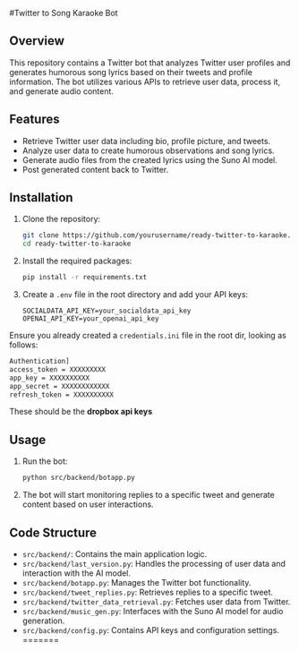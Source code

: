 #Twitter to Song Karaoke Bot 

## Overview
This repository contains a Twitter bot that analyzes Twitter user profiles and generates humorous song lyrics based on their tweets and profile information. The bot utilizes various APIs to retrieve user data, process it, and generate audio content.

## Features
- Retrieve Twitter user data including bio, profile picture, and tweets.
- Analyze user data to create humorous observations and song lyrics.
- Generate audio files from the created lyrics using the Suno AI model.
- Post generated content back to Twitter.

## Installation
1. Clone the repository:
   ```bash
   git clone https://github.com/yourusername/ready-twitter-to-karaoke.git
   cd ready-twitter-to-karaoke
   ```

2. Install the required packages:
   ```bash
   pip install -r requirements.txt
   ```

3. Create a `.env` file in the root directory and add your API keys:
   ```plaintext
   SOCIALDATA_API_KEY=your_socialdata_api_key
   OPENAI_API_KEY=your_openai_api_key
   ```




Ensure you already created a `credentials.ini` file in the root dir, looking as follows:
```bash
Authentication]
access_token = XXXXXXXXX
app_key = XXXXXXXXXX
app_secret = XXXXXXXXXXXX
refresh_token = XXXXXXXXXX
```
These should be the **dropbox api keys**

## Usage
1. Run the bot:
   ```bash
   python src/backend/botapp.py
   ```

2. The bot will start monitoring replies to a specific tweet and generate content based on user interactions.

## Code Structure
- `src/backend/`: Contains the main application logic.
- `src/backend/last_version.py`: Handles the processing of user data and interaction with the AI model.
- `src/backend/botapp.py`: Manages the Twitter bot functionality.
- `src/backend/tweet_replies.py`: Retrieves replies to a specific tweet.
- `src/backend/twitter_data_retrieval.py`: Fetches user data from Twitter.
- `src/backend/music_gen.py`: Interfaces with the Suno AI model for audio generation.
- `src/backend/config.py`: Contains API keys and configuration settings.
=======

